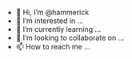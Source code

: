 - 👋 Hi, I’m @hammerick
- 👀 I’m interested in ...
- 🌱 I’m currently learning ...
- 💞️ I’m looking to collaborate on ...
- 📫 How to reach me ...

<!---
hammerick/hammerick is a ✨ special ✨ repository because its `README.md` (this file) appears on your GitHub profile.
You can click the Preview link to take a look at your changes.
--->
